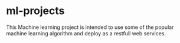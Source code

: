 # ml-projects
This Machine learning project is intended to use some of the popular machine learning algorithm and deploy as a restfull web services. 
